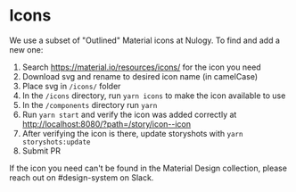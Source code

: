 # Icons

We use a subset of "Outlined" Material icons at Nulogy. To find and add a new one:

1. Search https://material.io/resources/icons/ for the icon you need
2. Download svg and rename to desired icon name (in camelCase)
3. Place svg in `/icons/` folder
4. In the `/icons` directory, run `yarn icons` to make the icon available to use
5. In the `/components` directory run `yarn`
6. Run `yarn start` and verify the icon was added correctly at [http://localhost:8080/?path=/story/icon--icon](http://localhost:8080/?path=/story/icon--icon)
7. After verifying the icon is there, update storyshots with `yarn storyshots:update`
8. Submit PR

If the icon you need can't be found in the Material Design collection, please reach out on #design-system on Slack.
